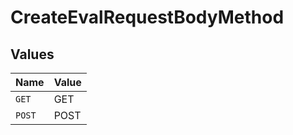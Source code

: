 # CreateEvalRequestBodyMethod


## Values

| Name   | Value  |
| ------ | ------ |
| `GET`  | GET    |
| `POST` | POST   |